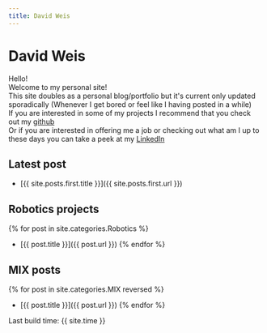 ```yaml
---
title: David Weis
---
```


# David Weis

Hello!  
Welcome to my personal site!  
This site doubles as a personal blog/portfolio but it's current only updated sporadically (Whenever I get bored or feel like I having posted in a while)  
If you are interested in some of my projects I recommend that you check out my [github](https://github.com/dmweis)  
Or if you are interested in offering me a job or checking out what am I up to these days you can take a peek at my [LinkedIn](www.linkedin.com/in/david-michael-weis)

## Latest post

- [{{ site.posts.first.title }}]({{ site.posts.first.url }})

## Robotics projects

{% for post in site.categories.Robotics %}
- [{{ post.title }}]({{ post.url }})
{% endfor %}

## MIX posts

{% for post in site.categories.MIX reversed %}
- [{{ post.title }}]({{ post.url }})
{% endfor %}

Last build time: {{ site.time }}

